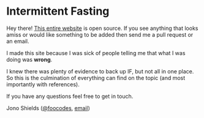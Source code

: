 # Intermittent Fasting

Hey there! [This entire website](http://intermittentfasting.pro) is open source. If you see anything that looks amiss or would like something to be added then send me a pull request or an email.

I made this site because I was sick of people telling me that what I was doing was **wrong**. 

I knew there was plenty of evidence to back up IF, but not all in one place. So this is the culmination of everything can find on the topic (and most importantly with references).

If you have any questions feel free to get in touch.

Jono Shields ([@foocodes](http://twitter.com/foocodes), [email](mailto:jonathonshields@gmail.com))
